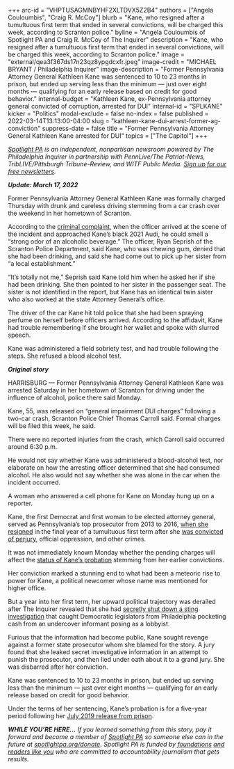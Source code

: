 +++
arc-id = "VHPTUSAGMNBYHF2XLTDVX5Z2B4"
authors = ["Angela Couloumbis", "Craig R. McCoy"]
blurb = "Kane, who resigned after a tumultuous first term that ended in several convictions, will be charged this week, according to Scranton police."
byline = "Angela Couloumbis of Spotlight PA and Craig R. McCoy of The Inquirer"
description = "Kane, who resigned after a tumultuous first term that ended in several convictions, will be charged this week, according to Scranton police."
image = "external/qea3f367ds17n23qz8ypgdcxfr.jpeg"
image-credit = "MICHAEL BRYANT / Philadelphia Inquirer"
image-description = "Former Pennsylvania Attorney General Kathleen Kane was sentenced to 10 to 23 months in prison, but ended up serving less than the minimum — just over eight months — qualifying for an early release based on credit for good behavior."
internal-budget = "Kathleen Kane, ex-Pennsylvania attorney general convicted of corruption, arrested for DUI"
internal-id = "SPLKANE"
kicker = "Politics"
modal-exclude = false
no-index = false
published = 2022-03-14T13:13:00-04:00
slug = "kathleen-kane-dui-arrest-former-ag-conviction"
suppress-date = false
title = "Former Pennsylvania Attorney General Kathleen Kane arrested for DUI"
topics = ["The Capitol"]
+++

<a href="https://www.spotlightpa.org/"><i>Spotlight PA</i></a><i> is an independent, nonpartisan newsroom powered by The Philadelphia Inquirer in partnership with PennLive/The Patriot-News, TribLIVE/Pittsburgh Tribune-Review, and WITF Public Media. </i><a href="https://www.spotlightpa.org/newsletters"><i>Sign up for our free newsletters</i></a><i>.</i>

<i><b>Update: March 17, 2022</b></i>

Former Pennsylvania Attorney General Kathleen Kane was formally charged Thursday with drunk and careless driving stemming from a car crash over the weekend in her hometown of Scranton.

According to the <a href="https://www.scribd.com/document/565323794/1-Criminal-Complaint-Filed" target="_blank">criminal complaint</a>, when the officer arrived at the scene of the incident and approached Kane’s black 2021 Audi, he could smell a “strong odor of an alcoholic beverage.” The officer, Ryan Seprish of the Scranton Police Department, said Kane, who was chewing gum, denied that she had been drinking, and said she had come out to pick up her sister from “a local establishment.”

“It’s totally not me,” Seprish said Kane told him when he asked her if she had been drinking. She then pointed to her sister in the passenger seat. The sister is not identified in the report, but Kane has an identical twin sister who also worked at the state Attorney General’s office.

The driver of the car Kane hit told police that she had been spraying perfume on herself before officers arrived. According to the affidavit, Kane had trouble remembering if she brought her wallet and spoke with slurred speech.

Kane was administered a field sobriety test, and had trouble following the steps. She refused a blood alcohol test.

<i><b>Original story</b></i>

HARRISBURG — Former Pennsylvania Attorney General Kathleen Kane was arrested Saturday in her hometown of Scranton for driving under the influence of alcohol, police there said Monday.

Kane, 55, was released on “general impairment DUI charges” following a two-car crash, Scranton Police Chief Thomas Carroll said. Formal charges will be filed this week, he said.

There were no reported injuries from the crash, which Carroll said occurred around 6:30 p.m.

<script src="https://www.spotlightpa.org/embed.js" async></script><div data-spl-embed-version="1" data-spl-src="https://www.spotlightpa.org/embeds/newsletter/"></div>

He would not say whether Kane was administered a blood-alcohol test, nor elaborate on how the arresting officer determined that she had consumed alcohol. He also would not say whether she was alone in the car when the incident occurred.

A woman who answered a cell phone for Kane on Monday hung up on a reporter.

Kane, the first Democrat and first woman to be elected attorney general, served as Pennsylvania’s top prosecutor from 2013 to 2016, <a href="https://www.inquirer.com/philly/news/politics/20160818_On_last_day_in_office__Kane_says_she_has__no_regrets_.html" target="_blank">when she resigned</a> in the final year of a tumultuous first term after she <a href="https://www.inquirer.com/philly/news/20160816_Jury__A_G__Kane_guilty_of_perjury__obstruction__all_other_charges.html" target="_blank">was convicted of perjury</a>, official oppression, and other crimes.

It was not immediately known Monday whether the pending charges will affect the <a href="https://www.inquirer.com/news/kathleen-kane-released-jail-attorney-general-pennsylvania-grand-jury-leak-20190730.html" target="_blank">status of Kane’s probation</a> stemming from her earlier convictions.

Her conviction marked a stunning end to what had been a meteoric rise to power for Kane, a political newcomer whose name was mentioned for higher office.

But a year into her first term, her upward political trajectory was derailed after The Inquirer revealed that she had <a href="https://www.inquirer.com/philly/news/20140316_Kane_shut_down_sting_that_snared_Phila__officials.html">secretly shut down a sting investigation</a> that caught Democratic legislators from Philadelphia pocketing cash from an undercover informant posing as a lobbyist.

<script src="https://www.spotlightpa.org/embed.js" async></script><div data-spl-embed-version="1" data-spl-src="https://www.spotlightpa.org/embeds/donate/"></div>

Furious that the information had become public, Kane sought revenge against a former state prosecutor whom she blamed for the story. A jury found that she leaked secret investigative information in an attempt to punish the prosecutor, and then lied under oath about it to a grand jury. She was disbarred after her conviction.

Kane was sentenced to 10 to 23 months in prison, but ended up serving less than the minimum — just over eight months — qualifying for an early release based on credit for good behavior.

Under the terms of her sentencing, Kane’s probation is for a five-year period following her <a href="https://www.inquirer.com/news/kathleen-kane-released-jail-attorney-general-pennsylvania-grand-jury-leak-20190730.html">July 2019 release from prison</a>.

<i><b>WHILE YOU’RE HERE...</b></i><i> If you learned something from this story, pay it forward and become a member of </i><a href="https://www.spotlightpa.org/"><i>Spotlight PA</i></a><i> so someone else can in the future at </i><a href="https://www.spotlightpa.org/donate"><i>spotlightpa.org/donate</i></a><i>. Spotlight PA is funded by</i><a href="https://www.spotlightpa.org/support"><i> foundations</i></a><i> </i><a href="https://www.spotlightpa.org/support"><i>and readers like you</i></a><i> who are committed to accountability journalism that gets results.</i>
